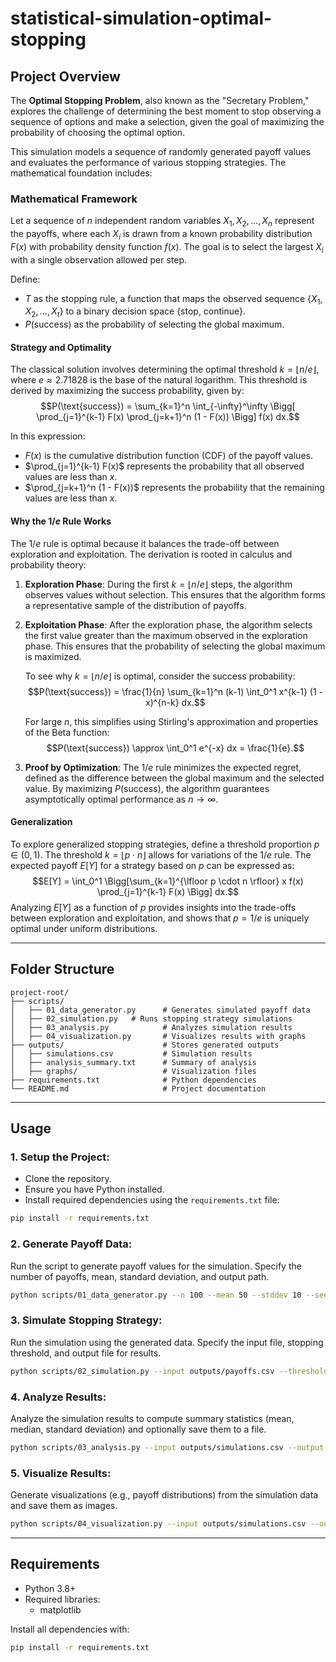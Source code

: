 # statistical-simulation-optimal-stopping

## Project Overview
The **Optimal Stopping Problem**, also known as the "Secretary Problem," explores the challenge of determining the best moment to stop observing a sequence of options and make a selection, given the goal of maximizing the probability of choosing the optimal option.

This simulation models a sequence of randomly generated payoff values and evaluates the performance of various stopping strategies. The mathematical foundation includes:

### Mathematical Framework
Let a sequence of $n$ independent random variables $X_1, X_2, \dots, X_n$ represent the payoffs, where each $X_i$ is drawn from a known probability distribution $F(x)$ with probability density function $f(x)$. The goal is to select the largest $X_i$ with a single observation allowed per step.

Define:
- $T$ as the stopping rule, a function that maps the observed sequence $\{X_1, X_2, \dots, X_t\}$ to a binary decision space $\{\text{stop, continue}\}$.
- $P(\text{success})$ as the probability of selecting the global maximum.

#### Strategy and Optimality
The classical solution involves determining the optimal threshold $k = \lfloor n/e \rfloor$, where $e \approx 2.71828$ is the base of the natural logarithm. This threshold is derived by maximizing the success probability, given by:
$$P(\text{success}) = \sum_{k=1}^n \int_{-\infty}^\infty \Bigg[ \prod_{j=1}^{k-1} F(x) \prod_{j=k+1}^n (1 - F(x)) \Bigg] f(x) dx.$$

In this expression:
- $F(x)$ is the cumulative distribution function (CDF) of the payoff values.
- $\prod_{j=1}^{k-1} F(x)$ represents the probability that all observed values are less than $x$.
- $\prod_{j=k+1}^n (1 - F(x))$ represents the probability that the remaining values are less than $x$.

#### Why the $1/e$ Rule Works
The $1/e$ rule is optimal because it balances the trade-off between exploration and exploitation. The derivation is rooted in calculus and probability theory:
1. **Exploration Phase**:
   During the first $k = \lfloor n/e \rfloor$ steps, the algorithm observes values without selection. This ensures that the algorithm forms a representative sample of the distribution of payoffs.

2. **Exploitation Phase**:
   After the exploration phase, the algorithm selects the first value greater than the maximum observed in the exploration phase. This ensures that the probability of selecting the global maximum is maximized.

   To see why $k = \lfloor n/e \rfloor$ is optimal, consider the success probability:
   $$P(\text{success}) = \frac{1}{n} \sum_{k=1}^n (k-1) \int_0^1 x^{k-1} (1 - x)^{n-k} dx.$$

   For large $n$, this simplifies using Stirling's approximation and properties of the Beta function:
   $$P(\text{success}) \approx \int_0^1 e^{-x} dx = \frac{1}{e}.$$

3. **Proof by Optimization**:
   The $1/e$ rule minimizes the expected regret, defined as the difference between the global maximum and the selected value. By maximizing $P(\text{success})$, the algorithm guarantees asymptotically optimal performance as $n \to \infty$.

#### Generalization
To explore generalized stopping strategies, define a threshold proportion $p \in (0, 1)$. The threshold $k = \lfloor p \cdot n \rfloor$ allows for variations of the $1/e$ rule. The expected payoff $E[Y]$ for a strategy based on $p$ can be expressed as:
$$E[Y] = \int_0^1 \Bigg[\sum_{k=1}^{\lfloor p \cdot n \rfloor} x f(x) \prod_{j=1}^{k-1} F(x) \Bigg] dx.$$
Analyzing $E[Y]$ as a function of $p$ provides insights into the trade-offs between exploration and exploitation, and shows that $p = 1/e$ is uniquely optimal under uniform distributions.

---

## Folder Structure
```
project-root/
├── scripts/
│   ├── 01_data_generator.py      # Generates simulated payoff data
│   ├── 02_simulation.py   # Runs stopping strategy simulations
│   ├── 03_analysis.py            # Analyzes simulation results
│   ├── 04_visualization.py       # Visualizes results with graphs
├── outputs/                      # Stores generated outputs
│   ├── simulations.csv           # Simulation results
│   ├── analysis_summary.txt      # Summary of analysis
│   ├── graphs/                   # Visualization files
├── requirements.txt              # Python dependencies
└── README.md                     # Project documentation
```

---

## Usage

### 1. Setup the Project:
- Clone the repository.
- Ensure you have Python installed.
- Install required dependencies using the `requirements.txt` file:
```bash
pip install -r requirements.txt
```

### 2. Generate Payoff Data:
Run the script to generate payoff values for the simulation. Specify the number of payoffs, mean, standard deviation, and output path.
```bash
python scripts/01_data_generator.py --n 100 --mean 50 --stddev 10 --seed 42 --output outputs/payoffs.csv
```

### 3. Simulate Stopping Strategy:
Run the simulation using the generated data. Specify the input file, stopping threshold, and output file for results.
```bash
python scripts/02_simulation.py --input outputs/payoffs.csv --threshold 0.37 --output outputs/simulations.csv
```

### 4. Analyze Results:
Analyze the simulation results to compute summary statistics (mean, median, standard deviation) and optionally save them to a file.
```bash
python scripts/03_analysis.py --input outputs/simulations.csv --output outputs/analysis_summary.txt
```

### 5. Visualize Results:
Generate visualizations (e.g., payoff distributions) from the simulation data and save them as images.
```bash
python scripts/04_visualization.py --input outputs/simulations.csv --output outputs/graphs/payoff_distribution.png
```

---

## Requirements
- Python 3.8+
- Required libraries:
  - matplotlib

Install all dependencies with:
```bash
pip install -r requirements.txt
```
